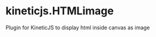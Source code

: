 kineticjs.HTMLimage
===================

Plugin for KineticJS to display html inside canvas as image
